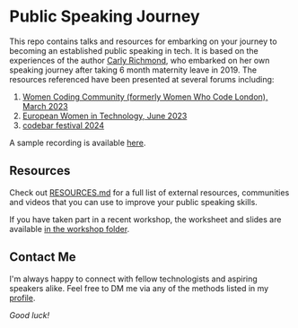 # Public Speaking Journey 

This repo contains talks and resources for embarking on your journey to becoming an established public speaking in tech. It is based on the experiences of the author [Carly Richmond](https://github.com/carlyrichmond), who embarked on her own speaking journey after taking 6 month maternity leave in 2019. The resources referenced have been presented at several forums including:

1. [Women Coding Community (formerly Women Who Code London), March 2023](https://womencodingcommunity.com/)
2. [European Women in Technology, June 2023](https://europeanwomenintech.com/)
3. [codebar festival 2024](https://festival.codebar.io/)

A sample recording is available [here](https://www.youtube.com/watch?v=EoW9IKr9HSQ).

## Resources

Check out [RESOURCES.md](./RESOURCES.md) for a full list of external resources, communities and videos that you can use to improve your public speaking skills. 

If you have taken part in a recent workshop, the worksheet and slides are available [in the workshop folder](./workshop/).

## Contact Me

I'm always happy to connect with fellow technologists and aspiring speakers alike. Feel free to DM me via any of the methods listed in my [profile](https://github.com/carlyrichmond).

*Good luck!*

